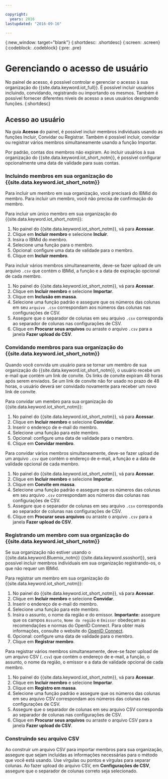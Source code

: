 ```yaml
---

copyright:
  years: 2016
lastupdated: "2016-09-16"

---
```


{:new_window: target="blank"}
{:shortdesc: .shortdesc}
{:screen: .screen}
{:codeblock: .codeblock}
{:pre: .pre}

# Gerenciando o acesso de usuário

No painel de acesso, é possível controlar e gerenciar o acesso à sua organização do {{site.data.keyword.iot_full}}. É possível incluir usuários incluindo, convidando, registrando ou importando os mesmos. Também é possível fornecer diferentes níveis de acesso a seus usuários designando funções.
{:shortdesc}

## Acesso ao usuário

Na guia **Acesso** do painel, é possível incluir membros individuais usando as funções Incluir, Convidar ou Registrar. Também é possível incluir, convidar ou registrar vários membros simultaneamente usando a função Importar.

Por padrão, contas dos membros não expiram. Ao incluir usuários à sua organização do {{site.data.keyword.iot_short_notm}}, é possível configurar opcionalmente uma data de validade para suas contas.

### Incluindo membros em sua organização do {{site.data.keyword.iot_short_notm}}

Para incluir um membro em sua organização, você precisará do IBMid do membro. Para incluir um membro, você não precisa de confirmação do membro.

Para incluir um único membro em sua organização do {{site.data.keyword.iot_short_notm}}:
1. No painel do {{site.data.keyword.iot_short_notm}}, vá para **Acessar**.
2. Clique em **Incluir membro** e selecione **Incluir**.
3. Insira o IBMid do membro.
4. Selecione uma função para o membro.
5. Opcional: configure uma data de validade para o membro.
6. Clique em **Incluir membro**.

Para incluir vários membros simultaneamente, deve-se fazer upload de um arquivo `.csv` que contém o IBMid, a função e a data de expiração opcional de cada membro.
1. No painel do {{site.data.keyword.iot_short_notm}}, vá para **Acessar**.
2. Clique em **Incluir membro** e selecione **Importar**.
3. Clique em **Inclusão em massa**.
4. Selecione uma função padrão e assegure que os números das colunas em seu `arquivo .csv` correspondam aos números das colunas nas configurações de CSV.
5. Assegure que o separador de colunas em seu arquivo `.csv` corresponda ao separador de colunas nas configurações de CSV.
6. Clique em **Procurar seus arquivos** ou arraste o arquivo `.csv` para a janela **Fazer upload do CSV**.

### Convidando membros para sua organização do {{site.data.keyword.iot_short_notm}}

Quando você convida um usuário para se tornar um membro de sua organização do {{site.data.keyword.iot_short_notm}}, o usuário recebe um e-mail que contém um link de convite. Os links de convite expiram 48 horas após serem enviados. Se um link de convite não for usado no prazo de 48 horas, o usuário deverá ser convidado novamente para receber um novo link de convite.

Para convidar um membro para sua organização do {{site.data.keyword.iot_short_notm}}:
1. No painel do {{site.data.keyword.iot_short_notm}}, vá para **Acessar**.
2. Clique em **Incluir membro** e selecione **Convidar**.
3. Inserir o endereço de e-mail do membro.
4. Selecione uma função para este membro.
5. Opcional: configure uma data de validade para o membro.
6. Clique em **Convidar membro**.

Para convidar vários membros simultaneamente, deve-se fazer upload de um arquivo `.csv` que contém o endereço de e-mail, a função e a data de validade opcional de cada membro.
1. No painel do {{site.data.keyword.iot_short_notm}}, vá para **Acessar**.
2. Clique em **Incluir membro** e selecione **Importar**.
3. Clique em **Convite em massa**.
4. Selecione uma função padrão e assegure que os números das colunas em seu arquivo `.csv` correspondam aos números das colunas nas configurações de CSV.
5. Assegure que o separador de colunas em seu arquivo `.csv` corresponda ao separador de colunas nas configurações de CSV.
6. Clique em **Procurar seus arquivos** ou arraste o arquivo `.csv` para a janela **Fazer upload do CSV**.

### Registrando um membro com sua organização do {{site.data.keyword.iot_short_notm}}

Se sua organização não estiver usando o {{site.data.keyword.Bluemix_notm}} {{site.data.keyword.ssoshort}}, será possível incluir membros individuais em sua organização registrando-os, o que não requer um IBMid.

Para registrar um membro em sua organização do {{site.data.keyword.iot_short_notm}}:
1. No painel do {{site.data.keyword.iot_short_notm}}, vá para **Acessar**.
2. Clique em **Incluir membro** e selecione **Convidar**.
3. Inserir o endereço de e-mail do membro.
4. Selecione uma função para este membro.
5. Insira o assunto, o nome da região e do emissor.
   **Importante:** assegure que os campos `Assunto`, `Nome da região` e `Emissor` obedeçam as recomendações e normas do OpenID Connect. Para obter mais informações, consulte o website do [OpenID Connect](http://openid.net/connect/).
6. Opcional: configure uma data de validade para o membro.
7. Clique em **Registrar membro**.

Para registrar vários membros simultaneamente, deve-se fazer upload de um arquivo CSV (`.csv`) que contém o endereço de e-mail, a função, o assunto, o nome da região, o emissor e a data de validade opcional de cada membro.
1. No painel do {{site.data.keyword.iot_short_notm}}, vá para **Acessar**.
2. Clique em **Incluir membro** e selecione **Importar**.
3. Clique em **Registro em massa**.
4. Selecione uma função padrão e assegure que os números das colunas em seu arquivo CSV correspondam aos números das colunas nas configurações de CSV.
5. Assegure que o separador de colunas em seu arquivo CSV corresponda ao separador de colunas nas configurações de CSV.
6. Clique em **Procurar seus arquivos** ou arraste o arquivo CSV para a janela **Fazer upload do CSV**.

### Construindo seu arquivo CSV

Ao construir um arquivo CSV para importar membros para sua organização, assegure que sejam incluídas as informações necessárias para o método que você está usando. Use vírgulas ou pontos e vírgulas para separar colunas. Ao fazer upload do arquivo CSV, em **Configurações de CSV**, assegure que o separador de colunas correto seja selecionado.
